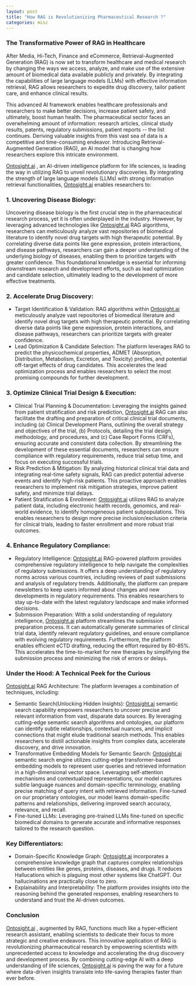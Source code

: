 ```yaml
---
layout: post
title: "How RAG is Revolutionizing Pharmaceutical Research ?"
categories: misc
---
```


### The Transformative Power of RAG in Healthcare

After Media, Hi-Tech, Finance and eCommerce, Retrieval-Augmented Generation (RAG) is now set to transform healthcare and medical research by changing the ways we access, analyze, and make use of the extensive amount of biomedical data available publicly and privately. By integrating the capabilities of large language models (LLMs) with effective information retrieval, RAG allows researchers to expedite drug discovery, tailor patient care, and enhance clinical results.

This advanced AI framework enables healthcare professionals and researchers to make better decisions, increase patient safety, and ultimately, boost human health. The pharmaceutical sector faces an overwhelming amount of information: research articles, clinical study results, patents, regulatory submissions, patient reports -- the list continues. Deriving valuable insights from this vast sea of data is a competitive and time-consuming endeavor. Introducing Retrieval-Augmented Generation (RAG), an AI model that is changing how researchers explore this intricate environment.

[Ontosight.ai](https://ontosight.ai/?ref=github)  , an AI-driven intelligence platform for life sciences, is leading the way in utilizing RAG to unveil revolutionary discoveries. By integrating the strength of large language models (LLMs) with strong information retrieval functionalities,  [Ontosight.ai](https://ontosight.ai/?ref=github)  enables researchers to:

### 1\. Uncovering Disease Biology:

Uncovering disease biology is the first crucial step in the pharmaceutical research process, yet it is often underplayed in the industry. However, by leveraging advanced technologies like  [Ontosight.ai](https://ontosight.ai/?ref=github)  RAG algorithms, researchers can meticulously analyze vast repositories of biomedical literature to identify novel drug targets with high therapeutic potential. By correlating diverse data points like gene expression, protein interactions, and disease pathways, researchers can gain a deeper understanding of the underlying biology of diseases, enabling them to prioritize targets with greater confidence. This foundational knowledge is essential for informing downstream research and development efforts, such as lead optimization and candidate selection, ultimately leading to the development of more effective treatments.

### 2\. Accelerate Drug Discovery:

-   Target Identification & Validation:  RAG algorithms within  [Ontosight.ai](https://ontosight.ai/?ref=github)  meticulously analyze vast repositories of biomedical literature and identify novel drug targets with high therapeutic potential. By correlating diverse data points like gene expression, protein interactions, and disease pathways, researchers can prioritize targets with greater confidence.
-   Lead Optimization & Candidate Selection:  The platform leverages RAG to predict the physicochemical properties, ADMET (Absorption, Distribution, Metabolism, Excretion, and Toxicity) profiles, and potential off-target effects of drug candidates. This accelerates the lead optimization process and enables researchers to select the most promising compounds for further development.

### 3\. Optimize Clinical Trial Design & Execution:

-   Clinical Trial Planning & Documentation:  Leveraging the insights gained from patient stratification and risk prediction,  [Ontosight.ai](https://ontosight.ai/?ref=github)  RAG can also facilitate the drafting and preparation of critical clinical trial documents, including (a) Clinical Development Plans, outlining the overall strategy and objectives of the trial, (b) Protocols, detailing the trial design, methodology, and procedures, and (c) Case Report Forms (CRFs), ensuring accurate and consistent data collection. By streamlining the development of these essential documents, researchers can ensure compliance with regulatory requirements, reduce trial setup time, and focus on executing successful trials.
-   Risk Prediction & Mitigation:  By analyzing historical clinical trial data and integrating real-time safety signals, RAG can predict potential adverse events and identify high-risk patients. This proactive approach enables researchers to implement risk mitigation strategies, improve patient safety, and minimize trial delays.
-   Patient Stratification & Enrollment:  [Ontosight.ai](https://ontosight.ai/?ref=github)  utilizes RAG to analyze patient data, including electronic health records, genomics, and real-world evidence, to identify homogeneous patient subpopulations. This enables researchers to design more precise inclusion/exclusion criteria for clinical trials, leading to faster enrollment and more robust trial outcomes.

### 4\. Enhance Regulatory Compliance:

-   Regulatory Intelligence:  [Ontosight.ai](https://ontosight.ai/?ref=github)  RAG-powered platform provides comprehensive regulatory intelligence to help navigate the complexities of regulatory submissions. It offers a deep understanding of regulatory norms across various countries, including reviews of past submissions and analysis of regulatory trends. Additionally, the platform can prepare newsletters to keep users informed about changes and new developments in regulatory requirements. This enables researchers to stay up-to-date with the latest regulatory landscape and make informed decisions.
-   Submission Preparation:  With a solid understanding of regulatory intelligence,  [Ontosight.ai](https://ontosight.ai/?ref=github)  platform streamlines the submission preparation process. It can automatically generate summaries of clinical trial data, identify relevant regulatory guidelines, and ensure compliance with evolving regulatory requirements. Furthermore, the platform enables efficient eCTD drafting, reducing the effort required by 80-85%. This accelerates the time-to-market for new therapies by simplifying the submission process and minimizing the risk of errors or delays.

### Under the Hood: A Technical Peek for the Curious

[Ontosight.ai](https://ontosight.ai/?ref=github)  RAG Architecture: The platform leverages a combination of techniques, including:

-   Semantic Search(Unlocking Hidden Insights):  [Ontosight.ai](https://ontosight.ai/?ref=github)  semantic search capability empowers researchers to uncover precise and relevant information from vast, disparate data sources. By leveraging cutting-edge semantic search algorithms and ontologies, our platform can identify subtle relationships, contextual nuances, and implicit connections that might elude traditional search methods. This enables researchers to distill actionable insights from complex data, accelerate discovery, and drive innovation.
-   Transformative Embedding Models for Semantic Search:  [Ontosight.ai](https://ontosight.ai/?ref=github)  semantic search engine utilizes cutting-edge transformer-based embedding models to represent user queries and retrieved information in a high-dimensional vector space. Leveraging self-attention mechanisms and contextualized representations, our model captures subtle language nuances and domain-specific terminology, enabling precise matching of query intent with retrieved information. Fine-tuned on our proprietary ontologies, our model learns domain-specific patterns and relationships, delivering improved search accuracy, relevance, and recall.
-   Fine-tuned LLMs:  Leveraging pre-trained LLMs fine-tuned on specific biomedical domains to generate accurate and informative responses tailored to the research question.

### Key Differentiators:

-   Domain-Specific Knowledge Graph:  [Ontosight.ai](https://ontosight.ai/?ref=github)  incorporates a comprehensive knowledge graph that captures complex relationships between entities like genes, proteins, diseases, and drugs. It reduces Hallucations which is plaguing most other systems like ChatGPT. Our hallucinations are practically close to zero.
-   Explainability and Interpretability:  The platform provides insights into the reasoning behind the generated responses, enabling researchers to understand and trust the AI-driven outcomes.

### Conclusion

[Ontosight.ai](https://ontosight.ai/?ref=github)  , augmented by RAG, functions much like a hyper-efficient research assistant, enabling scientists to dedicate their focus to more strategic and creative endeavors. This innovative application of RAG is revolutionizing pharmaceutical research by empowering scientists with unprecedented access to knowledge and accelerating the drug discovery and development process. By combining cutting-edge AI with a deep understanding of life sciences,  [Ontosight.ai](https://ontosight.ai/?ref=github)  is paving the way for a future where data-driven insights translate into life-saving therapies faster than ever before.